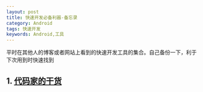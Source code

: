 ```yaml
---
layout: post
title: 快速开发必备利器-备忘录
category: Android
tags: 快速开发
keywords: Android,工具
---
```


平时在其他人的博客或者网站上看到的快速开发工具的集合。自己备份一下，利于下次用到时快速找到

## 1. [代码家的干货](www.gank.io)


